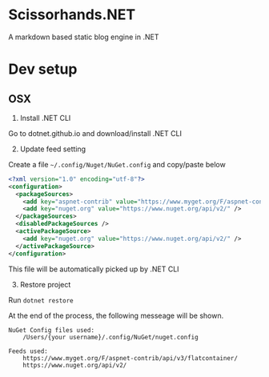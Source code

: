 # Scissorhands.NET
A markdown based static blog engine in .NET

# Dev setup
## OSX

1. Install .NET CLI

Go to dotnet.github.io and download/install .NET CLI

2. Update feed setting

Create a file `~/.config/Nuget/NuGet.config` and copy/paste below

``` xml
<?xml version="1.0" encoding="utf-8"?>
<configuration>
  <packageSources>
    <add key="aspnet-contrib" value="https://www.myget.org/F/aspnet-contrib/api/v3/index.json" />
    <add key="nuget.org" value="https://www.nuget.org/api/v2/" />
  </packageSources>
  <disabledPackageSources />
  <activePackageSource>
    <add key="nuget.org" value="https://www.nuget.org/api/v2/" />
  </activePackageSource>
</configuration>
```

This file will be automatically picked up by .NET CLI

3. Restore project

Run `dotnet restore`

At the end of the process, the following messeage will be shown.

```
NuGet Config files used:
    /Users/{your username}/.config/NuGet/nuget.config

Feeds used:
    https://www.myget.org/F/aspnet-contrib/api/v3/flatcontainer/
    https://www.nuget.org/api/v2/
```